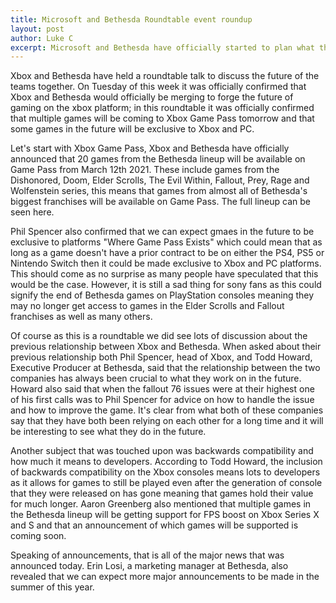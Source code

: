 ```yaml
---
title: Microsoft and Bethesda Roundtable event roundup
layout: post
author: Luke C
excerpt: Microsoft and Bethesda have officially started to plan what they will do together
---
```


Xbox and Bethesda have held a roundtable talk to discuss the future of the teams together. On Tuesday of this week it was officially confirmed that Xbox and Bethesda would officially be merging to forge the future of gaming on the xbox platform; in this roundtable it was officially confirmed that multiple games will be coming to Xbox Game Pass tomorrow and that some games in the future will be exclusive to Xbox and PC.

Let's start with Xbox Game Pass, Xbox and Bethesda have officially announced that 20 games from the Bethesda lineup will be available on Game Pass from March 12th 2021. These include games from the Dishonored, Doom, Elder Scrolls, The Evil Within, Fallout, Prey, Rage and Wolfenstein series, this means that games from almost all of Bethesda's biggest franchises will be available on Game Pass. The full lineup can be seen here.

Phil Spencer also confirmed that we can expect gmaes in the future to be exclusive to platforms "Where Game Pass Exists" which could mean that as long as a game doesn't have a prior contract to be on either the PS4, PS5 or Nintendo Switch then it could be made exclusive to Xbox and PC platforms. This should come as no surprise as many people have speculated that this would be the case. However, it is still a sad thing for sony fans as this could signify the end of Bethesda games on PlayStation consoles meaning they may no longer get access to games in the Elder Scrolls and Fallout franchises as well as many others.

Of course as this is a roundtable we did see lots of discussion about the previous relationship between Xbox and Bethesda. When asked about their previous relationship both Phil Spencer, head of Xbox, and Todd Howard, Executive Producer at Bethesda, said that the relationship between the two companies has always been crucial to what they work on in the future. Howard also said that when the fallout 76 issues were at their highest one of his first calls was to Phil Spencer for advice on how to handle the issue and how to improve the game. It's clear from what both of these companies say that they have both been relying on each other for a long time and it will be interesting to see what they do in the future.

Another subject that was touched upon was backwards compatibility and how much it means to developers. According to Todd Howard, the inclusion of backwards compatibility on the Xbox consoles means lots to developers as it allows for games to still be played even after the generation of console that they were released on has gone meaning that games hold their value for much longer. Aaron Greenberg also mentioned that multiple games in the Bethesda lineup will be getting support for FPS boost on Xbox Series X and S and that an announcement of which games will be supported is coming soon.

Speaking of announcements, that is all of the major news that was announced today. Erin Losi, a marketing manager at Bethesda, also revealed that we can expect more major announcements to be made in the summer of this year.